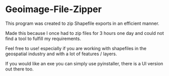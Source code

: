 # Geoimage-File-Zipper

This program was created to zip Shapefile exports in an efficient manner.

Made this because I once had to zip files for 3 hours one day and could not find a tool to fulfill my requirements.

Feel free to use! especially if you are working with shapefiles in the geospatial industry and with a lot of features / layers.

If you would like an exe you can simply use pyinstaller, there is a UI version out there too. 
